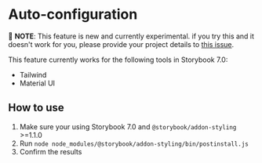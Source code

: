 # Auto-configuration

🧪 **NOTE**: This feature is new and currently experimental. if you try this and it doesn't work for you, please provide your project details to [this issue](https://github.com/storybookjs/addon-styling/issues/49#issue-1746365130).

This feature currently works for the following tools in Storybook 7.0:

- Tailwind
- Material UI

## How to use

1. Make sure your using Storybook 7.0 and `@storybook/addon-styling` >=1.1.0
2. Run `node node_modules/@storybook/addon-styling/bin/postinstall.js`
3. Confirm the results
